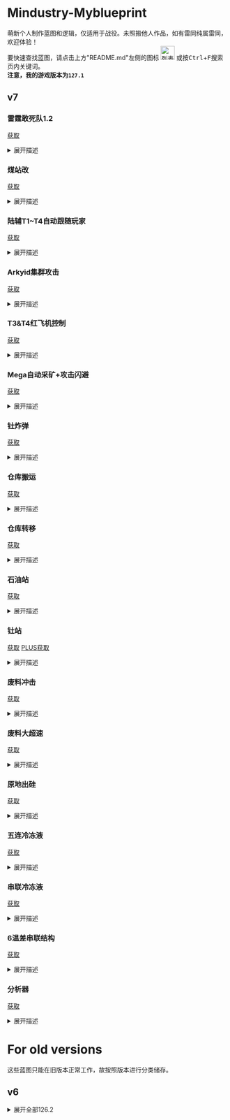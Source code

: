 # Mindustry-Myblueprint
萌新个人制作蓝图和逻辑，仅适用于战役。未照搬他人作品，如有雷同纯属雷同，欢迎体验！<br>
要快速查找蓝图，请点击上方"README.md"左侧的图标
<img src="https://css.gg/layout-list.svg" alt="列表图标" title="List" width="32" height="32"/>
或按<kbd>Ctrl</kbd>+<kbd>F</kbd>搜索页内关键词。<br>
**注意，我的游戏版本为<code>127.1</code>**<br>

## v7

### 雷霆敢死队1.2
[获取](https://cdn.jsdelivr.net/gh/Hexrotor/Mindustry-Myblueprint/base64text/boom1.2.txt)<br>
<details><summary>展开描述</summary>
控制雷霆自动从核心拿爆混后轰炸敌方炮塔或核心，并在低于一定生命值时自动返回核心。自动携带地面单位(最多4个，但跟随模式不受限制)，自动攻击地面敌人。附近有敌人(包括空军)自动释放单位，低生命值返回核心时自动释放单位，关闭携带开关时释放所有单位。单位携带数、最低生命值、携带物、轰炸对象可自定义。<br>
注意：由于代码过多，单位过多时某些功能可能效果不佳；单位携带功能不一定实用，请酌情使用；判断可携带单位使用了血量比对(仅携带900及以下，但跟随模式不受限制)，所以您如果安装了某些模组，这可能会引发问题。<br>

行为优先级：取携带物>跟随玩家=自爆=释放单位>攻击核心>低血量返回>攻击敌人>携带单位>攻击炮塔<br>

按钮的功能：<br>
* 左下为总开关，开启后从核心拿爆混后自动轰炸敌方炮塔，并在低于一定生命值时返回。若低于设定的自爆生命值，则会冲向敌方炮塔直到爆炸。<br>
* 左上为轰炸核心开关，开启后会直接拿爆混冲向敌方核心，不会返回。此开关比右上玩家操控开关优先级低，但此开关开启时影响玩家操控模式时的低血量返回程序，即低血量不会返回。<br>
* 右上为跟随玩家开关，开启后会覆盖轰炸核心的命令，优先跟随玩家。此开关开启时，玩家可以通过操控"电弧"来控制单位移动，玩家可带2~3个雷霆绕到敌方核心，并在接近时关闭并切换到轰炸核心命令。<br>
* 顶部为单位携带开关，开启后自动携带附近陆军，关闭后释放所有单位。<br>
* 分类器可以选择携带物，默认为爆混。<br>

**没有调用冲突检测！**<br>

![预览](https://cdn.jsdelivr.net/gh/Hexrotor/Mindustry-Myblueprint/images/boom1.2.jpg)

</details>

### 煤站改
[获取](https://cdn.jsdelivr.net/gh/Hexrotor/Mindustry-Myblueprint/base64text/coal2.txt)<br>
<details><summary>展开描述</summary>
修改后的煤站，装弹效率有点低，但增加了库存。<br>

![预览](https://cdn.jsdelivr.net/gh/Hexrotor/Mindustry-Myblueprint/images/coal2.png)

</details>

### 陆辅T1~T4自动跟随玩家
[获取](https://cdn.jsdelivr.net/gh/Hexrotor/Mindustry-Myblueprint/base64text/followplayer.txt)<br>
<details><summary>展开描述</summary>
通过"电弧"操控单位前往指定坐标攻击或跟随玩家攻击。玩家未控制时自动攻击敌人，但不会攻击敌方建筑。注意不要进入石油、深水区域。<br>

**没有调用冲突检测！**<br>

![预览](https://cdn.jsdelivr.net/gh/Hexrotor/Mindustry-Myblueprint/images/followplayer.jpg)
  
</details>

### Arkyid集群攻击
[获取](https://cdn.jsdelivr.net/gh/Hexrotor/Mindustry-Myblueprint/base64text/arkyid.txt)<br>
<details><summary>展开描述</summary>
自动pathfind并集群攻击敌人，带远程追踪（不能避障）。通过操控"电弧"可控制单位：长按任意区域进入玩家控制模式，再次长按退出控制。经实测BOSS进入激光攻击范围后活不过10s。<br>
  
**没有调用冲突检测！**<br>

![预览](https://cdn.jsdelivr.net/gh/Hexrotor/Mindustry-Myblueprint/images/arkyid.jpg)

</details>

### T3&T4红飞机控制
[获取](https://cdn.jsdelivr.net/gh/Hexrotor/Mindustry-Myblueprint/base64text/airctrl.txt)<br>
<details><summary>展开描述</summary>
通过"电弧"操控T3&T4红飞机单位前往指定坐标攻击。若玩家不控制，则自动锁定并攻击附近敌人。锁定后可远程追踪，需要手动操作才能切换锁定对象。<br>

**没有调用冲突检测！**<br>

![预览](https://cdn.jsdelivr.net/gh/Hexrotor/Mindustry-Myblueprint/images/airctrl.jpg)

</details>

### Mega自动采矿+攻击闪避
[获取](https://cdn.jsdelivr.net/gh/Hexrotor/Mindustry-Myblueprint/base64text/megaplus.txt)<br>
<details><summary>展开描述</summary>
调用巨像自动开采核心内最少的物品(铜铅煤钛)同时保留自动修复，可手动选择开采物，扣血量超过10自动返回基地。优先攻击敌人，并反复横跳躲避攻击。本逻辑兼容所有"boostable"的矿机，自行更改unit bind即可(对于开采等级低的单位会出问题，可以通过分类器强制指定开采矿物)。由于技术原因自动修复功能仅对巨像单位开放。<br>

**仅调用闲置的0flag单位。众所周知煤是易燃物，进入核心有风险，故推荐使用分类器指定开采物。**<br>

![预览](https://cdn.jsdelivr.net/gh/Hexrotor/Mindustry-Myblueprint/images/megaplus.jpg)

</details>

### 钍炸弹
[获取](https://cdn.jsdelivr.net/gh/Hexrotor/Mindustry-Myblueprint/base64text/autoboom.txt)<br>
<details><summary>展开描述</summary>
利用爆炸的钍堆消灭周围的一切。自动调用星辉或独影装填钍，钍堆生命值低于500自动引爆，可手动引爆。<br>
按钮的功能：左侧按钮解除热量限制，即引爆；右侧按钮选择调用星辉或独影，默认为星辉。<br>

**仅调用闲置的单位，调用的单位会被赋予随机flag值以供其余处理器区分，结束后恢复flag值为0。当心您的支援单位被误伤！**<br>

![预览](https://cdn.jsdelivr.net/gh/Hexrotor/Mindustry-Myblueprint/images/autoboom.jpg)

</details>

### 仓库搬运
[获取](https://cdn.jsdelivr.net/gh/Hexrotor/Mindustry-Myblueprint/base64text/itemtrans.txt)<br>
<details><summary>展开描述</summary>
显示物品统计并当仓库单物品容量仅剩50时控制独影将物品搬运到核心。需要手动链接仓库(一对一)，并在代码内设置仓库名称。<br>

**调用单位可自行修改，仅调用闲置的单位，调用的单位会被赋予同一随机flag值以供其余处理器区分。由于技术原因flag值不会恢复，但不影响本逻辑的运行。**<br>

![预览](https://cdn.jsdelivr.net/gh/Hexrotor/Mindustry-Myblueprint/images/itemtrans.jpg)

</details>

### 仓库转移
[获取](https://cdn.jsdelivr.net/gh/Hexrotor/Mindustry-Myblueprint/base64text/paytrans.txt)<br>
<details><summary>展开描述</summary>

自动选择Mega/Quad并调用其转移仓库或容器，至少需要两个同类单位才能运行。<br>
用法：分为装载点与卸载点，需要进入逻辑内设置"单位配对码"以关联两个站点。左开关开即将此站点设为装载点，关闭则将此站点设为卸载点。中间为总开关。右侧选择器可选择检测物，默认为null(检测物品总和)。信息板可以看到已设置的参数。<br>
行为：当装载点的检测物数量检测值达到设置的最大容量(null为单容量上限\*种类，若选择了检测物则按单容量上限计算)时，调用一个空单位将仓库拾起，将此单位flag标记为设定的单位配对码。装载点缺少仓库(容器)时，调用一个flag为3(2)的单位放置一个新的仓库；当卸载点仓库内检测物数量检测值低至设定的最小值，调用一个空单位将仓库(容器)拾起并标记其flag为3(2)。卸载点缺少仓库时，调用对应flag为配对码的单位放置仓库，随后该单位flag恢复为0。自动将payloadcount为0的单位flag设置为0。为提升速度，用于兼容其它逻辑的调用冲突检测已移除，请避免使用其它逻辑时与本逻辑调用的单位类型相同。

**没有调用冲突检测！调用单位可自行修改，仅调用符合条件的单位，调用中的单位会被赋予唯一flag值以供其余处理器区分。请注意单位的payload容量。**<br>

![预览](https://cdn.jsdelivr.net/gh/Hexrotor/Mindustry-Myblueprint/images/paytrans.jpg)

</details>

### 石油站
[获取](https://cdn.jsdelivr.net/gh/Hexrotor/Mindustry-Myblueprint/base64text/petroleum.txt)<br>
<details><summary>展开描述</summary>
需要外部供应石油(供应点在左下)，可以在有石油的状态下自启动，非常强大。和煤站一样，容易火灾。<br>

![预览](https://cdn.jsdelivr.net/gh/Hexrotor/Mindustry-Myblueprint/images/petroleum.png)

</details>

### 钍站
[获取](https://cdn.jsdelivr.net/gh/Hexrotor/Mindustry-Myblueprint/base64text/tu.txt)
[PLUS获取](https://cdn.jsdelivr.net/gh/Hexrotor/Mindustry-Myblueprint/base64text/tuplus.txt)<br>
<details><summary>展开描述</summary>
需要放入钍来启动(也可自启动)，启动过程会轻微负电。做成一体式是为了好看，实际操作还是按地形部署比较简便。<br>

![预览](https://cdn.jsdelivr.net/gh/Hexrotor/Mindustry-Myblueprint/images/tu.png)
![PLUS预览](https://cdn.jsdelivr.net/gh/Hexrotor/Mindustry-Myblueprint/images/tuplus.png)

</details>

### 废料冲击
[获取](https://cdn.jsdelivr.net/gh/Hexrotor/Mindustry-Myblueprint/base64text/reactor.txt)<br>
<details><summary>展开描述</summary>
可能需要绿带才能带动，稳定后发电量7.7k左右。带安全启动与低血自停。<br>

![预览](https://cdn.jsdelivr.net/gh/Hexrotor/Mindustry-Myblueprint/images/reactor.png)

</details>

### 废料大超速
[获取](https://cdn.jsdelivr.net/gh/Hexrotor/Mindustry-Myblueprint/base64text/fwbooster.txt)<br>
<details><summary>展开描述</summary>
可能需要一些时间才能稳定运行，可以放入相位物使其稳定。<br>

![预览](https://cdn.jsdelivr.net/gh/Hexrotor/Mindustry-Myblueprint/images/fwbooster.jpg)

</details>

### 原地出硅
[获取](https://cdn.jsdelivr.net/gh/Hexrotor/Mindustry-Myblueprint/base64text/si.txt)<br>
<details><summary>展开描述</summary>
调用单位挖材料并生产硅放入仓库，没啥用，有时也许有奇效。可配合其他逻辑使用，比如仓库搬运。<br>
  
**调用策略同"Mega自动挖矿"逻辑，单位默认为耀星。**<br>

![预览](https://cdn.jsdelivr.net/gh/Hexrotor/Mindustry-Myblueprint/images/si.jpg)

</details>

### 五连冷冻液
[获取](https://cdn.jsdelivr.net/gh/Hexrotor/Mindustry-Myblueprint/base64text/x5fluid.txt)<br>
<details><summary>展开描述</summary>
下方进料，自带一个罐体。<br>

![预览](https://cdn.jsdelivr.net/gh/Hexrotor/Mindustry-Myblueprint/images/x5fluid.jpg)

</details>

### 串联冷冻液
[获取](https://cdn.jsdelivr.net/gh/Hexrotor/Mindustry-Myblueprint/base64text/multifluid.txt)<br>
<details><summary>展开描述</summary>
左方进料，五个一组。<br>

![预览](https://cdn.jsdelivr.net/gh/Hexrotor/Mindustry-Myblueprint/images/multifluid.jpg)

</details>

### 6温差串联结构
[获取](https://cdn.jsdelivr.net/gh/Hexrotor/Mindustry-Myblueprint/base64text/tgen.txt)<br>
<details><summary>展开描述</summary>
以6温差为一组的串联结构，需要外部供应冷冻液与硫，净发电量9.4k。<br>

![预览](https://cdn.jsdelivr.net/gh/Hexrotor/Mindustry-Myblueprint/images/tgen.jpg)

</details>

### 分析器
[获取](https://cdn.jsdelivr.net/gh/Hexrotor/Mindustry-Myblueprint/base64text/monitor.txt)<br>
<details><summary>展开描述</summary>
名字叫分析器但它并不能自己分析，它在屏幕上绘制荷载内的物品与液体变化曲线，所以你可以根据这些曲线知道你要做什么。<br>
需要手动链接荷载后在逻辑编辑中将荷载关联到变量。使用分类器选择要检测的物品，使用开关切换要检测的液体，一次只能检测一种物品和液体。<br>
处理器内可自定义的值：$检测荷载、$x轴增量、$速率更新间隔

![预览](https://cdn.jsdelivr.net/gh/Hexrotor/Mindustry-Myblueprint/images/monitor.png)

</details>

# For old versions

这些蓝图只能在旧版本正常工作，故按照版本进行分类储存。

## v6

<details><summary>展开全部126.2</summary>

### 水站

<details><summary>展开描述</summary>
需要大面积的水，局限性很大。<br>

[预览](https://cdn.jsdelivr.net/gh/Hexrotor/Mindustry-Myblueprint/oldversions/v6/126.2/images/water.png)
[获取](https://cdn.jsdelivr.net/gh/Hexrotor/Mindustry-Myblueprint/oldversions/v6/126.2/base64text/water.txt)<br>

</details>

### 水站PLUS

<details><summary>展开描述</summary>
需要小面积水，大面积空地。<br>

[预览](https://cdn.jsdelivr.net/gh/Hexrotor/Mindustry-Myblueprint/oldversions/v6/126.2/images/waterplus.png)
[获取](https://cdn.jsdelivr.net/gh/Hexrotor/Mindustry-Myblueprint/oldversions/v6/126.2/base64text/waterplus.txt)<br>

</details>

</details>
